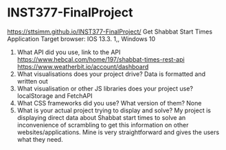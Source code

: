 # INST377-FinalProject
https://sttsimm.github.io/INST377-FinalProject/
Get Shabbat Start Times Application
Target browser: IOS 13.3. 1,, Windows 10

1. What API did you use, link to the API
    https://www.hebcal.com/home/197/shabbat-times-rest-api
    https://www.weatherbit.io/account/dashboard
2. What visualisations does your project drive?
    Data is formatted and written out
3. What visualisation or other JS libraries does your project use?
    localStorage and FetchAPI
4. What CSS frameworks did you use? What version of them?
    None
5. What is your actual project trying to display and solve?
    My project is displaying direct data about Shabbat start times to solve an inconvenience of scrambling to get this information on other     websites/applications. Mine is very straightforward and gives the users what they need.
